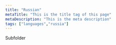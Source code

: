 ```yaml
---
title: "Russian"
metaTitle: "This is the title tag of this page"
metaDescription: "This is the meta description"
tags: ["languages","russia"]
---
```


Subfolder